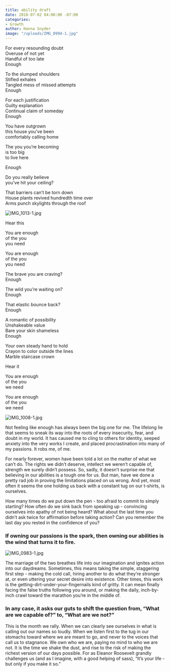 ```yaml
---
title: ability draft
date: 2018-07-02 04:00:00 -07:00
categories:
- Growth
author: Hanna Snyder
image: "/uploads/IMG_0994-1.jpg"
---
```


For every resounding doubt  
Overuse of not yet  
Handful of too late  
Enough

To the slumped shoulders  
Stifled exhales  
Tangled mess of missed attempts  
Enough

For each justification  
Guilty explanation  
Continual claim of someday   
Enough

You have outgrown   
this house you’ve been   
comfortably calling home  

The you you’re becoming  
is too big   
to live here  

Enough

Do you really believe  
you’ve hit your ceiling?

That barriers can’t be torn down  
House plants revived hundredth time over  
Arms punch skylights through the roof 

![IMG_1013-1.jpg](/uploads/IMG_1013-1.jpg)

Hear this

You are enough   
of the you  
you need

You are enough  
of the you  
you need

The brave you are craving?  
Enough

The wild you’re waiting on?  
Enough

That elastic bounce back?  
Enough

A romantic of possibility  
Unshakeable value  
Bare your skin shameless  
Enough

Your own steady hand to hold  
Crayon to color outside the lines  
Marble staircase crown

Hear it

You are enough  
of the you  
we need

You are enough   
of the you  
we need

![IMG_1008-1.jpg](/uploads/IMG_1008-1.jpg)

Not feeling like enough has always been the big one for me. The lifelong lie that seems to sneak its way into the roots of every insecurity, fear, and doubt in my world. It has caused me to cling to others for identity, seeped anxiety into the very works I create, and placed procrastination into many of my passions. It robs me, of me.

For nearly forever, women have been told a lot on the matter of what we can’t do. The rights we didn’t deserve, intellect we weren’t capable of, strength we surely didn’t possess. So, sadly, it doesn’t surprise me that believing in our abilities is a tough one for us. But man, have we done a pretty rad job in proving the limitations placed on us wrong. And yet, most often it seems the one holding us back with a constant tug on our t-shirts, is ourselves.

How many times do we put down the pen - too afraid to commit to simply starting? How often do we sink back from speaking up - convincing ourselves into apathy of not being heard? What about the last time you didn’t ask twice for affirmation before taking action? Can you remember the last day you rested in the confidence of you?

### If owning our passions is the spark, then owning our abilities is the wind that turns it to fire. 

![IMG_0983-1.jpg](/uploads/IMG_0983-1.jpg)

The marriage of the two breathes life into our imagination and ignites action into our daydreams. Sometimes, this means taking the simple, staggering first step - making the cold call, hiring another to do what they’re stronger at, or even uttering your secret desire into existence. Other times, this work is the getting-dirt-under-your-fingernails kind of gritty. It can mean finally facing the false truths following you around, or making the daily, inch-by-inch crawl toward the marathon you’re in the middle of. 

### In any case, it asks our guts to shift the question from, “What are we capable of?” to, “What are we not?”

This is the month we rally. When we can clearly see ourselves in what is calling out our names so loudly. When we listen first to the tug in our stomachs toward where we are meant to go, and never to the voices that call us to stagnance. We own who we are, paying no mind to who we are not. It is the time we shake the dust, and rise to the risk of making the richest version of our days possible. For as Eleanor Roosevelt grandly challenges us (and as I imagine, with a good helping of sass), “It’s your life - but only if you make it so.”
